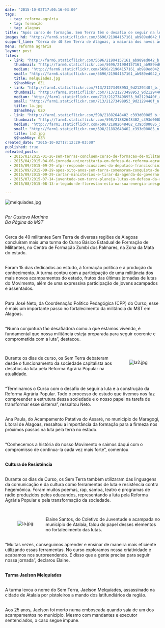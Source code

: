 ```yaml
---
date: "2015-10-02T17:00:16-03:00"
tags:
  - tag: reforma-agrária
  - tag: formação
  - tag: alagoas
title: "Após curso de formação, Sem Terra têm o desafio de seguir na luta pela Reforma Agrária"
images_hd: "http://farm6.staticflickr.com/5696/21904157161_ab989ed042_b.jpg"
support_line: "Cerca de 40 Sem Terra de Alagoas, a maioria dos novos acampamentos do estado, participaram de um curso de formação política.  "
menu: reforma agrária
layout: post
files:
  - link: "http://farm6.staticflickr.com/5696/21904157161_ab989ed042_b.jpg"
    thumbnail: "http://farm6.staticflickr.com/5696/21904157161_ab989ed042_t.jpg"
    medium: "http://farm6.staticflickr.com/5696/21904157161_ab989ed042_z.jpg"
    small: "http://farm6.staticflickr.com/5696/21904157161_ab989ed042_n.jpg"
    title: melquiades.jpg
    $$hashKey: 0ZL
  - link: "http://farm1.staticflickr.com/713/21273498953_9d2129440f_b.jpg"
    thumbnail: "http://farm1.staticflickr.com/713/21273498953_9d2129440f_t.jpg"
    medium: "http://farm1.staticflickr.com/713/21273498953_9d2129440f_z.jpg"
    small: "http://farm1.staticflickr.com/713/21273498953_9d2129440f_n.jpg"
    title: la.jpg
    $$hashKey: 0ZO
  - link: "http://farm1.staticflickr.com/598/21882648402_c393d00085_b.jpg"
    thumbnail: "http://farm1.staticflickr.com/598/21882648402_c393d00085_t.jpg"
    medium: "http://farm1.staticflickr.com/598/21882648402_c393d00085_z.jpg"
    small: "http://farm1.staticflickr.com/598/21882648402_c393d00085_n.jpg"
    title: la2.jpg
    $$hashKey: 0ZR
created_date: "2015-10-02T17:12:29-03:00"
published: true
releated_posts:
  - 2015/01/2015-01-26-sem-terras-concluem-curso-de-formacao-de-militantes-em-alagoas.md
  - 2015/04/2015-04-06-jornada-universitaria-em-defesa-da-reforma-agraria-aproxima-academia-da-luta-pela-terra.md
  - 2015/09/2015-09-29-ufpr-responde-acusacoes-do-deputado-francischini-sobre-turma-do-mst.md
  - 2015/09/2015-09-29-apos-oito-anos-sem-terra-comemoram-conquista-de-area-na-bahia.md
  - 2015/09/2015-09-29-cortar-ministerios-e-tirar-da-agenda-do-governo-a-maioria-do-povo-brasileiro.md
  - 2015/07/2015-07-14-juventude-sem-terra-planeja-lutas-em-defesa-da-reforma-agraria-na-bahia.md
  - 2015/08/2015-08-13-o-legado-de-florestan-esta-na-sua-energia-inesgotavel-em-defesa-de-uma-causa-justa-e-socialista-afirma-pizetta.md

---
```

<p><img alt="melquiades.jpg" src="http://farm6.staticflickr.com/5696/21904157161_ab989ed042_b.jpg" /></p>

<p><br />
<em>Por Gustavo Marinho<br />
Da P&aacute;gina do MST</em></p>

<p><br />
Cerca de 40 militantes Sem Terra de diversas regi&otilde;es de Alagoas conclu&iacute;ram mais uma turma do Curso B&aacute;sico Estadual de Forma&ccedil;&atilde;o de Militantes, no Centro de Forma&ccedil;&atilde;o Zumbi dos Palmares, na Zona da Mata do estado.</p>

<p><br />
Foram 15 dias dedicados ao estudo, &agrave; forma&ccedil;&atilde;o pol&iacute;tica e &agrave; produ&ccedil;&atilde;o do conhecimento. A turma contou com a participa&ccedil;&atilde;o de uma milit&acirc;ncia dos mais novos acampamentos do estado, frutos das &uacute;ltimas jornadas de lutas do Movimento, al&eacute;m de uma expressiva participa&ccedil;&atilde;o de jovens acampados e assentados.</p>

<p><br />
Para Jos&eacute; Neto, da Coordena&ccedil;&atilde;o Pol&iacute;tico Pedag&oacute;gica (CPP) do Curso, esse &eacute; mais um importante passo no fortalecimento da milit&acirc;ncia do MST em Alagoas.</p>

<p><br />
&ldquo;Numa conjuntura t&atilde;o desafiadora como a que estamos vivendo, &eacute; fundamental que nossa milit&acirc;ncia esteja preparada para seguir coerente e comprometida com a luta&rdquo;, destacou.</p>

<p>&nbsp;</p>

<figure class="image" style="float:right"><img alt="la2.jpg" src="http://farm1.staticflickr.com/598/21882648402_c393d00085_b.jpg" />
<figcaption></figcaption>
</figure>

<p>Durante os dias de curso, os Sem Terra debateram desde o funcionamento da sociedade capitalista aos desafios da luta pela Reforma Agr&aacute;ria Popular na atualidade.</p>

<p><br />
&ldquo;Terminamos o Curso com o desafio de seguir a luta e a constru&ccedil;&atilde;o da Reforma Agr&aacute;ria Popular. Todo o processo de estudo que tivemos nos faz compreender a estrutura dessa sociedade e o nosso papel na tarefa de transformar esse sistema&rdquo;, ressaltou Neto.</p>

<p><br />
Ana Paula, do Acampamento Patativa do Assar&eacute;, no munic&iacute;pio de Maragogi, Litoral de Alagoas, ressaltou a import&acirc;ncia da forma&ccedil;&atilde;o para a firmeza nos pr&oacute;ximos passos na luta pela terra no estado.</p>

<p><br />
&ldquo;Conhecemos a hist&oacute;ria do nosso Movimento e sa&iacute;mos daqui com o compromisso de continua-la cada vez mais forte&rdquo;, comentou.</p>

<p><br />
<strong>Cultura de Resist&ecirc;ncia</strong></p>

<p><br />
Durante os dias de Curso, os Sem Terra tamb&eacute;m utilizaram das linguagens da comunica&ccedil;&atilde;o e da cultura como ferramentas de luta e resist&ecirc;ncia contra hegem&ocirc;nica. Foram muitos poemas, rap, samba, teatro e programas de r&aacute;dio produzidos pelos educandos, representando a luta pela Reforma Agr&aacute;ria Popular e pela transforma&ccedil;&atilde;o da sociedade.</p>

<p>&nbsp;</p>

<figure class="image" style="float:left"><img alt="la.jpg" src="http://farm1.staticflickr.com/713/21273498953_9d2129440f_b.jpg" />
<figcaption></figcaption>
</figure>

<p>Elaine Santos, do Coletivo de Juventude e acampada no munic&iacute;pio de Atalaia, falou do papel desses elementos no fortalecimento das lutas.</p>

<p><br />
&ldquo;Muitas vezes, conseguimos aprender e ensinar de maneira mais eficiente utilizando essas ferramentas. No curso exploramos nossa criatividade e acabamos nos surpreendendo. &Eacute; disso que a gente precisa para seguir nossa jornada&rdquo;, declarou Elaine.</p>

<p><br />
<strong>Turma Jaelson Melqu&iacute;ades</strong></p>

<p><br />
A turma levou o nome do Sem Terra, Jaelson Melqu&iacute;ades, assassinado na cidade de Atalaia por pistoleiros a mando dos latifundi&aacute;rios da regi&atilde;o.</p>

<p><br />
Aos 25 anos, Jaelson foi morto numa emboscada quando sa&iacute;a de um dos acampamentos no munic&iacute;pio. Mesmo com mandantes e executor sentenciados, o caso segue impune.</p>
